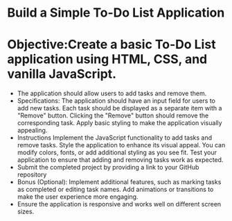 # Build a Simple To-Do List Application 

# Objective:Create a basic To-Do List application using HTML, CSS, and vanilla JavaScript. 
* The application should allow users to add tasks and remove them. 
* Specifications: The application should have an input field for users to add new tasks. Each task should be displayed as a separate item with a "Remove" button. Clicking the "Remove" button should remove the corresponding task. Apply basic styling to make the application visually appealing.
*  Instructions Implement the JavaScript functionality to add tasks and remove tasks. Style the application to enhance its visual appeal. You can modify colors, fonts, or add additional   styling as you see fit. Test your application to ensure that adding and removing tasks work as expected.
*   Submit the completed project by providing a link to your GitHub repository
*   Bonus (Optional): Implement additional features, such as marking tasks as completed or editing task names. Add animations or transitions to make the user experience more engaging.
*   Ensure the application is responsive and works well on different screen sizes.
